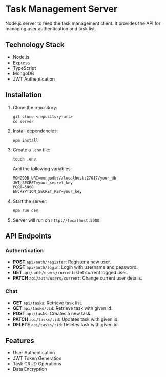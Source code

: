 # Task Management Server

Node.js server to feed the task management client. It provides the API for managing user authentication and task list.

## Technology Stack

-   Node.js
-   Express
-   TypeScript
-   MongoDB
-   JWT Authentication

## Installation

1. Clone the repository:

    ```
    git clone <repository-url>
    cd server
    ```

2. Install dependencies:

    ```
    npm install
    ```

3. Create a `.env` file:

    ```
    touch .env
    ```

    Add the following variables:

    ```
    MONGODB_URI=mongodb://localhost:27017/your_db
    JWT_SECRET=your_secret_key
    PORT=5000
    ENCRYPTION_SECRET_KEY=your_key

    ```

4. Start the server:

    ```
    npm run dev
    ```

5. Server will run on `http://localhost:5000`.

## API Endpoints

### Authentication

-   **POST** `api/auth/register`: Register a new user.
-   **POST** `api/auth/login`: Login with username and password.
-   **GET** `api/auth/users/current`: Get current logged user.
-   **PATCH** `api/auth/users/current`: Change current user details.

### Chat

-   **GET** `api/tasks`: Retrieve task list.
-   **GET** `api/tasks/:id`: Retrieve task with given id.
-   **POST** `api/tasks`: Creates a new task.
-   **PATCH** `api/tasks/:id`: Updates task with given id.
-   **DELETE** `api/tasks/:id`: Deletes task with given id.

## Features

-   User Authentication
-   JWT Token Generation
-   Task CRUD Operations
-   Data Encryption
